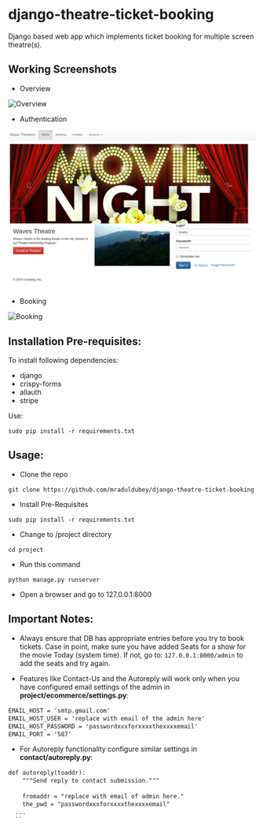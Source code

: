 # django-theatre-ticket-booking
Django based web app which implements ticket booking for multiple screen theatre(s).

## Working Screenshots
- Overview

![Overview](overview.gif?raw=true "Overview")

- Authentication

![Authentication](authentication.gif?raw=true "Authentication")

- Booking

![Booking](booking-1.gif?raw=true "Booking")

## Installation Pre-requisites:
To install following dependencies:

- django
- crispy-forms
- allauth
- stripe

Use:
```
sudo pip install -r requirements.txt
```

## Usage:
- Clone the repo
```
git clone https://github.com/mraduldubey/django-theatre-ticket-booking
```
- Install Pre-Requisites
```
sudo pip install -r requirements.txt
```
- Change to /project directory
```
cd project
```
- Run this command
```
python manage.py runserver
```
- Open a browser and go to 127.0.0.1:8000

## Important Notes:

- Always ensure that DB has appropriate entries before you try to book tickets. Case in point, make sure you have added Seats for a show for the movie Today (system time).
If not, go to: ```127.0.0.1:8000/admin``` to add the seats and try again.

- Features like Contact-Us and the Autoreply will work only when you have configured email settings of the admin in **project/ecommerce/settings.py**:
```
EMAIL_HOST = 'smtp.gmail.com'
EMAIL_HOST_USER = 'replace with email of the admin here'
EMAIL_HOST_PASSWORD = 'passwordxxxforxxxxthexxxxemail'
EMAIL_PORT = '587'
```  
- For Autoreply functionality configure similar settings in **contact/autoreply.py**:
```
def autoreply(toaddr):
	"""Send reply to contact submission."""

	fromaddr = "replace with email of admin here."
	the_pwd = "passwordxxxforxxxxthexxxxemail"
  ...
  ``
